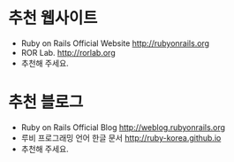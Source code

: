 # 추천 웹사이트

* Ruby on Rails Official Website http://rubyonrails.org
* ROR Lab. http://rorlab.org
* 추천해 주세요.


# 추천 블로그

* Ruby on Rails Official Blog http://weblog.rubyonrails.org
* 루비 프로그래밍 언어 한글 문서 http://ruby-korea.github.io
* 추천해 주세요.
